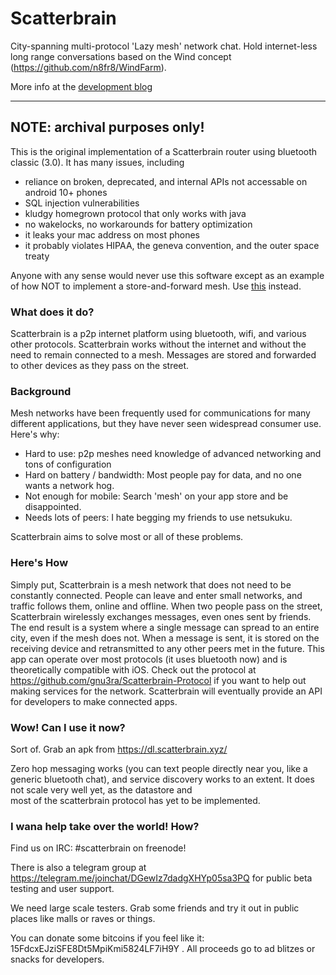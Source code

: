 # Scatterbrain
City-spanning multi-protocol 'Lazy mesh' network chat. Hold internet-less long range conversations based on
the Wind concept (https://github.com/n8fr8/WindFarm).

More info at the [development blog](https://scatterbrain.xyz)

***

## NOTE: archival purposes only!
This is the original implementation of a Scatterbrain router using bluetooth classic (3.0). It has
many issues, including

- reliance on broken, deprecated, and internal APIs not accessable on android 10+ phones  
- SQL injection vulnerabilities  
- kludgy homegrown protocol that only works with java  
- no wakelocks, no workarounds for battery optimization  
- it leaks your mac address on most phones  
- it probably violates HIPAA, the geneva convention, and the outer space treaty  

Anyone with any sense would never use this software except as an example of how NOT to implement a
store-and-forward mesh. Use [this](https://github.com/Scatterbrain-DTN/ScatterRoutingService) instead.

### What does it do?
Scatterbrain is a p2p internet platform using bluetooth, wifi, and various other protocols. Scatterbrain
works without the internet and without the need to remain connected to a mesh. Messages are stored
and forwarded to other devices as they pass on the street. 

### Background
Mesh networks have been frequently used for communications for many different applications,
but they have never seen widespread consumer use. Here's why:

- Hard to use: p2p meshes need knowledge of advanced networking and tons of configuration
- Hard on battery / bandwidth: Most people pay for data, and no one wants a network hog.
- Not enough for mobile: Search 'mesh' on your app store and be disappointed.
- Needs lots of peers: I hate begging my friends to use netsukuku.

Scatterbrain aims to solve most or all of these problems. 

### Here's How
Simply put, Scatterbrain is a mesh network that does not need to be constantly connected. 
People can leave and enter small networks, and traffic follows them, online and offline. 
When two people pass on the street, Scatterbrain wirelessly exchanges messages, even ones 
sent by friends. The end result is a system where a single message can spread to an entire city, 
even if the mesh does not. When a message is sent, it is stored on the receiving device and
retransmitted to any other peers met in the future. This app can operate over most protocols 
(it uses bluetooth now) and is theoretically compatible with iOS.
Check out the protocol at https://github.com/gnu3ra/Scatterbrain-Protocol if you want to help out 
making services for the network.
Scatterbrain will eventually provide an API for developers to make connected apps. 

### Wow! Can I use it now?
Sort of.
Grab an apk from https://dl.scatterbrain.xyz/

 Zero hop messaging works (you can text people directly near you, like a generic bluetooth chat),
  and service discovery works to an extent. It does not scale very well yet, as the datastore and  
  most of the scatterbrain protocol has yet to be implemented. 


### I wana help take over the world! How?
Find us on IRC: #scatterbrain on freenode!

There is also a telegram group at https://telegram.me/joinchat/DGewIz7dadgXHYp05sa3PQ for public beta testing and user support.

We need large scale testers. Grab some friends and try it out in public places like malls or raves or things.

You can donate some bitcoins if you feel like it: 15FdcxEJziSFE8Dt5MpiKmi5824LF7iH9Y . All proceeds go to ad blitzes or snacks for developers. 
